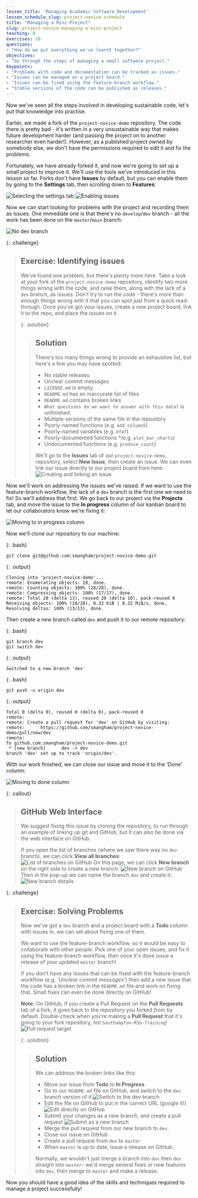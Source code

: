 ```yaml
---
lesson_title: 'Managing Academic Software Development'
lesson_schedule_slug: project-novice-schedule
title: "Managing a Mini-Project"
slug: project-novice-managing-a-mini-project
teaching: 0
exercises: 20
questions:
- "How do we put everything we've learnt together?"
objectives:
- "Go through the steps of managing a small software project."
keypoints:
- "Problems with code and documentation can be tracked as issues."
- "Issues can be managed on a project board."
- "Issues can be fixed using the feature-branch workflow."
- "Stable versions of the code can be published as releases."
---
```


Now we've seen all the steps involved in developing sustainable code, let's put that knowledge into practise.

Earlier, we made a fork of the `project-novice-demo` repository. The code there is pretty bad - it's written in a very unsustainable way that makes future development harder (and passing the project on to another researcher even harder!). However, as a published project owned by somebody else, we don't have the permissions required to edit it and fix the problems.

Fortunately, we have already forked it, and now we're going to set up a small project to improve it.
We'll use the tools we've introduced in this lesson so far. Forks don't have **Issues** by default, but you can enable them by going to  the **Settings** tab, then scrolling down to **Features**:

![Selecting the settings tab](fig/06-project/project-settings-tab.png)
![Enabling issues](fig/06-project/project-settings-issues.png)

Now we can start looking for problems with the project and recording them as issues. One immediate one is that there's no `develop`/`dev` branch - all the work has been done on the `master`/`main` branch:

![No dev branch](fig/06-project/issue-dev.png)

{: .challenge}
> ## Exercise: Identifying issues
> We've found one problem, but there's *plenty* more here. Take a look at your fork of the `project-novice-demo` repository, identify two more things wrong with the code, and raise them, along with the lack of a `dev` branch, as issues. Don't try to run the code - there's more than enough things wrong with it that you can spot just from a quick read-through.
> Once you've got your issues, create a new project board, link it to the repo, and place the issues on it.
>
>{: .solution}
> > ## Solution
> > There's too many things wrong to provide an exhaustive list, but here's a few you may have spotted:
> > * No stable releases
> > * Unclear commit messages
> > * `LICENSE.md` is empty
> > * `README.md` has an inaccurate list of files
> > * `README.md` contains broken links
> > * `What questions do we want to answer with this data?` is unfinished
> > * Multiple versions of the same file in the repository
> > * Poorly-named functions (e.g. `add_column5`)
> > * Poorly-named variables (e.g. `df47`)
> > * Poorly-documented functions *(e.g. `plot_bar_charts`)
> > * Undocumented functions (e.g. `produce_count`)
> >
> > We'll go to the **Issues** tab of our `project-novice-demo`, repository,
> > select **New Issue**, then create an issue. We can even link our issue directly to our project board from here:
> > ![Creating and linking an issue](fig/06-project/miniproject-issue-link.png)

Now we'll work on addressing the issues we've raised. If we want to use the feature-branch workflow, the lack of a `dev` branch is the first one we need to fix! So we'll address that first. We go back to our project via the **Projects** tab, and move the issue to the **In progress** column of our kanban board to let our collaborators know we're fixing it:

![Moving to in progress column](fig/06-project/miniproject-issue-board.png)

Now we'll clone our repository to our machine:

{: .bash}
~~~ 
git clone git@github.com:smangham/project-novice-demo.git
~~~

{: .output}
~~~
Cloning into 'project-novice-demo'...
remote: Enumerating objects: 28, done.
remote: Counting objects: 100% (28/28), done.
remote: Compressing objects: 100% (17/17), done.
remote: Total 28 (delta 13), reused 20 (delta 10), pack-reused 0
Receiving objects: 100% (28/28), 8.32 KiB | 8.32 MiB/s, done.
Resolving deltas: 100% (13/13), done.
~~~

Then create a new branch called `dev` and push it to our remote repository:

{: .bash}
~~~ 
git branch dev
git switch dev
~~~

{: .output}
~~~
Switched to a new branch 'dev'
~~~

{: .bash}
~~~ 
git push -u origin dev
~~~

{: .output}
~~~
Total 0 (delta 0), reused 0 (delta 0), pack-reused 0
remote: 
remote: Create a pull request for 'dev' on GitHub by visiting:
remote:      https://github.com/smangham/project-novice-demo/pull/new/dev
remote: 
To github.com:smangham/project-novice-demo.git
 * [new branch]      dev -> dev
branch 'dev' set up to track 'origin/dev'.
~~~

With our work finished, we can close our issue and move it to the 'Done' column: 

![Moving to done column](fig/06-project/miniproject-issue-done.png)


{: .callout}
> ## GitHub Web Interface
> We suggest fixing this issue by cloning the repository, to run through an example of linking up git and GitHub, but it can also be done via the web interface on GitHub.
>
> If you open the list of branches (where we saw there was no `dev` branch), we can click **View all branches**:
> ![List of branches on GitHub](fig/06-project/issue-dev.png)
> On this page, we can click **New branch** on the right side to create a new branch:
> ![New branch on GitHub](fig/06-project/branch-dev-new.png)
> Then in the pop-up we can name the branch `dev` and create it:
> ![New branch details](fig/06-project/branch-dev-detail.png)

{: .challenge}
> ## Exercise: Solving Problems
> Now we've got a `dev` branch and a project board with a **Todo** column with issues in, we can set about fixing one of them.
> 
> We want to use the feature-branch workflow, so it would be easy to collaborate with other people. Pick one of your open issues, and fix it using the feature-branch workflow, then once it's done issue a release of your updated `master` branch!
>
> If you don't have any issues that can be fixed with the feature-branch workflow (e.g. *'Unclear commit messages'*) then add a new issue that the code has a broken link in the `README.md` file and work on fixing that. Small fixes can even be done directly on GitHub!
>
> **Note:** On GitHub, if you create a Pull Request on the **Pull Requests** tab of a fork, it goes back to the repository you forked *from* by default. Double-check when you're making a **Pull Request** that it's going to *your* fork repository, not `Southampton-RSG-Training`!
> ![Pull request target](fig/06-project/miniproject-fork-pull.png)
>
>{: .solution}
> > ## Solution
> > We can address the broken links like this:
> > * Move our issue from **Todo** to **In Progress**
> > * Go to our `README.md` file on GitHub, and switch to the `dev` branch version of it
> > ![Switch to the `dev` branch](fig/06-project/fix-dev.png)
> > * Edit the file on GitHub to put in the correct URL (google it!)
> > ![Edit directly on GitHub](fig/06-project/fix-edit.png)
> > * Submit your changes as a new branch, and create a pull request
> > ![Submit as a new branch](fig/06-project/fix-branch.png)
> > * Merge the pull request from our new branch to `dev`.
> > * Close our issue on GitHub
> > * Create a pull request from `dev` to `master`
> > * When `master` is up to date, issue a release on GitHub.
> >
> > Normally, we wouldn't just merge a branch into `dev` then `dev` straight into `master`- we'd merge several fixes or new features into `dev`, then merge to `master` and make a release. 

Now you should have a good idea of the skills and techniques required to manage a project successfully!

